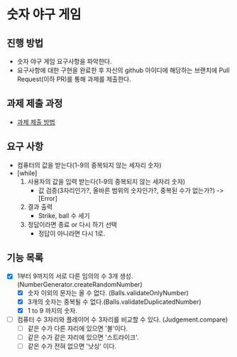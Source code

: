 # 숫자 야구 게임
## 진행 방법
* 숫자 야구 게임 요구사항을 파악한다.
* 요구사항에 대한 구현을 완료한 후 자신의 github 아이디에 해당하는 브랜치에 Pull Request(이하 PR)를 통해 과제를 제출한다.

## 과제 제출 과정
* [과제 제출 방법](https://github.com/next-step/nextstep-docs/tree/master/precourse)


## 요구 사항
- 컴퓨터의 값을 받는다(1-9의 중복되지 않는 세자리 숫자)
- [while]
    1. 사용자의 값을 입력 받는다(1-9의 중복되지 않는 세자리 숫자)
       - 값 검증(3자리인가?, 올바른 범위의 숫자인가?, 중복된 수가 없는가?) -> [Error]
    2. 결과 출력
       - Strike, ball 수 세기
    3. 정답이라면 종료 or 다시 하기 선택
       - 정답이 아니라면 다시 1로.


## 기능 목록
- [x] 1부터 9까지의 서로 다른 임의의 수 3개 생성. (NumberGenerator.createRandomNumber)
  - [x] 숫자 이외의 문자는 올 수 없다. (Balls.validateOnlyNumber)
  - [x] 3개의 숫자는 중복될 수 없다.(Balls.validateDuplicatedNumber)
  - [x] 1 to 9 까지의 숫자.
- [ ] 컴퓨터 수 3자리와 플레이어 수 3자리를 비교할 수 있다. (Judgement.compare)
  - [ ] 같은 수가 다른 자리에 있으면 '볼'이다.
  - [ ] 같은 수가 같은 자리에 있으면 '스트라이크'.
  - [ ] 같은 수가 전혀 없으면 '낫싱' 이다. 
